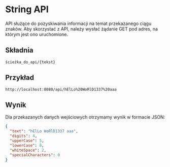 # String API</h2>
API służące do pozyskiwania informacji na temat przekazanego ciągu znaków.
Aby skorzystać z API, należy wysłać żądanie GET pod adres, na którym jest ono uruchomione.

## Składnia
```
ścieżka_do_api/{tekst}
```
## Przykład
```
http://localhost:8080/api/hElLo%20WoRlD1337%20aaa
```
## Wynik
Dla przekazanych danych wejściowych otrzymamy wynik w formacie JSON:
```json
{
  "text": "hElLo WoRlD1337 aaa",
  "digits": 4,
  "upperCase": 5,
  "lowerCase": 8,
  "whiteSpace": 2,
  "specialCharacters": 0
}
```
